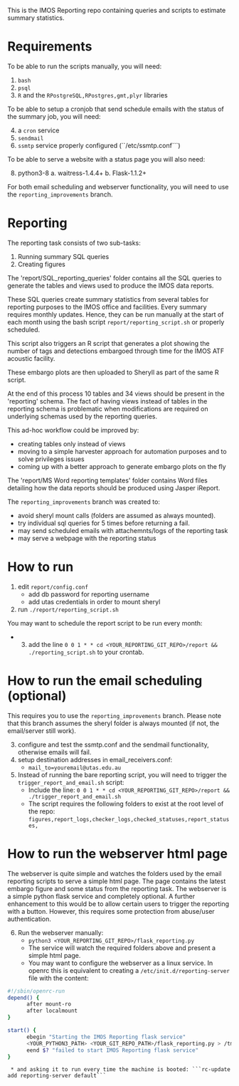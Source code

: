 
This is the IMOS Reporting repo containing queries and scripts to estimate summary statistics.

Requirements
=========

To be able to run the scripts manually, you will need:

1. ```bash```
2. ```psql```
3. ```R``` and the ```RPostgreSQL,RPostgres,gmt,plyr``` libraries
   
To be able to setup a cronjob that send schedule emails with the status of the summary job, you will need:
   
4. a ```cron``` service
5. ```sendmail```
6. ```ssmtp``` service properly configured (``/etc/ssmtp.conf```)

To be able to serve a website with a status page you will also need:

8. python3-8
   a. waitress-1.4.4+
   b. Flask-1.1.2+

For both email scheduling and webserver functionality, you will need to use the ```reporting_improvements``` branch.

Reporting
=========

The reporting task consists of two sub-tasks:

1. Running summary SQL queries 
2. Creating figures

The 'report/SQL_reporting_queries' folder contains all the SQL queries to generate the tables and views used to produce the IMOS data reports. 

These SQL queries create summary statistics from several tables for reporting purposes to the IMOS office and facilities. Every summary requires monthly updates. Hence, they can be run manually at the start of each month using the bash script `report/reporting_script.sh` or properly scheduled.

This script also triggers an R script that generates a plot showing the number of tags and detections embargoed through time for the IMOS ATF acoustic facility. 

These embargo plots are then uploaded to Sheryll as part of the same R script.

At the end of this process 10 tables and 34 views should be present in the 'reporting' schema. The fact of having views instead of tables in the reporting schema is problematic when modifications are required on underlying schemas used by the reporting queries. 

This ad-hoc workflow could be improved by:
 
 * creating tables only instead of views
 * moving to a simple harvester approach for automation purposes and to solve privileges issues
 * coming up with a better approach to generate embargo plots on the fly
 
The 'report/MS Word reporting templates' folder contains Word files detailing how the data reports should be produced using Jasper iReport.

The ```reporting_improvements``` branch was created to:

  * avoid sheryl mount calls (folders are assumed as always mounted).
  * try individual sql queries for 5 times before returning a fail.
  * may send scheduled emails with attachemnts/logs of the reporting task
  * may serve a webpage with the reporting status
  
How to run
==========

1) edit ```report/config.conf```
    * add db password for reporting username
    * add utas credentials in order to mount sheryl
2) run ```./report/reporting_script.sh```

You may want to schedule the report script to be run every month:
* 3) add the line ```0 0 1 * * cd <YOUR_REPORTING_GIT_REPO>/report && ./reporting_script.sh``` to your crontab.


How to run the email scheduling (optional)
========== 
This requires you to use the ```reporting_improvements``` branch. Please note that this branch assumes the sheryl folder is always mounted (if not, the email/server still work).


3) configure and test the ssmtp.conf and the sendmail functionality, otherwise emails will fail.
4) setup destination addresses in email_receivers.conf:
    * ```mail_to=youremail@utas.edu.au```
5) Instead of running the bare reporting script, you will need to trigger the ```trigger_report_and_email.sh``` script:
    * Include the line: ```0 0 1 * * cd <YOUR_REPORTING_GIT_REPO>/report && ./trigger_report_and_email.sh```
    * The script requires the following folders to exist at the root level of the repo: ```figures,report_logs,checker_logs,checked_statuses,report_statuses,```
 
How to run the webserver html page
==========
The webserver is quite simple and watches the folders used by the email reporting scripts to serve a simple html page. The page contains the latest embargo figure and some status from the reporting task. The webserver is a simple python flask service and completely optional. A further enhancement to this would be to allow certain users to trigger the reporting with a button. However, this requires some protection from abuse/user authentication.


6) Run the webserver manually:
    * ```python3 <YOUR_REPORTING_GIT_REPO>/flask_reporting.py```
    * The service will watch the required folders above and present a simple html page.
    * You may want to configure the webserver as a linux service. In openrc this is equivalent to creating a ```/etc/init.d/reporting-server``` file with the content:
  ```bash
  #!/sbin/openrc-run
depend() {       
        after mount-ro
        after localmount
}

start() {
        ebegin "Starting the IMOS Reporting flask service"
        <YOUR_PYTHON3_PATH> <YOUR_GIT_REPO_PATH>/flask_reporting.py > /tmp/flask_reporting.log &
        eend $? "failed to start IMOS Reporting flask service"
}
```
     * and asking it to run every time the machine is booted: ```rc-update add reporting-server default```

